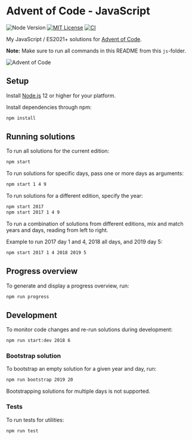 # Advent of Code - JavaScript

![Node Version](https://badgen.net/badge/node/12+/green)
[![MIT License](https://badgen.net/badge/license/MIT/)](LICENSE.md)
[![CI](https://github.com/timkurvers/advent-of-code/workflows/ci/badge.svg)](https://github.com/timkurvers/advent-of-code/actions?query=workflow%3Aci)

My JavaScript / ES2021+ solutions for [Advent of Code](https://adventofcode.com).

**Note:** Make sure to run all commands in this README from this `js`-folder.

![Advent of Code](https://user-images.githubusercontent.com/378235/143501953-bdab61e8-67c8-435e-ab4b-01c9895be220.png)

## Setup

Install [Node.js] 12 or higher for your platform.

Install dependencies through npm:

```bash
npm install
```

## Running solutions

To run all solutions for the current edition:

```bash
npm start
```

To run solutions for specific days, pass one or more days as arguments:

```bash
npm start 1 4 9
```

To run solutions for a different edition, specify the year:

```bash
npm start 2017
npm start 2017 1 4 9
```

To run a combination of solutions from different editions, mix and match years
and days, reading from left to right.

Example to run 2017 day 1 and 4, 2018 all days, and 2019 day 5:

```bash
npm start 2017 1 4 2018 2019 5
```

## Progress overview

To generate and display a progress overview, run:

```bash
npm run progress
```

## Development

To monitor code changes and re-run solutions during development:

```bash
npm run start:dev 2018 6
```

### Bootstrap solution

To bootstrap an empty solution for a given year and day, run:

```bash
npm run bootstrap 2019 20
```

Bootstrapping solutions for multiple days is not supported.

### Tests

To run tests for utilities:

```bash
npm run test
```

[Node.js]: https://nodejs.org/en/
